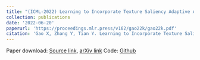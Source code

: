 ```yaml
---
title: "(ICML-2022) Learning to Incorporate Texture Saliency Adaptive Attention to Image Cartoonization (CCF-A)"
collection: publications
date: '2022-06-20'
paperurl: 'https://proceedings.mlr.press/v162/gao22k/gao22k.pdf'
citation: 'Gao X, Zhang Y, Tian Y. Learning to Incorporate Texture Saliency Adaptive Attention to Image Cartoonization[C]//International Conference on Machine Learning. PMLR, 2022: 7183-7207.'
---
```


Paper download: [Source link](https://proceedings.mlr.press/v162/gao22k/gao22k.pdf), [arXiv link](https://arxiv.org/abs/2208.01587)
Code: [Github](https://github.com/XiangGao1102/CTSS)
